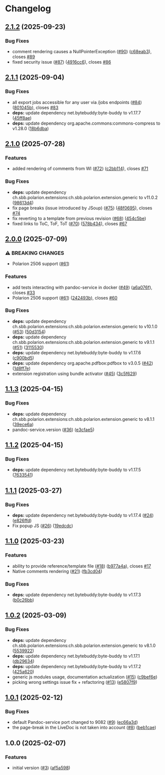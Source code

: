 # Changelog

## [2.1.2](https://github.com/SchweizerischeBundesbahnen/ch.sbb.polarion.extension.docx-exporter/compare/v2.1.1...v2.1.2) (2025-09-23)


### Bug Fixes

* comment rendering causes a NullPointerException ([#90](https://github.com/SchweizerischeBundesbahnen/ch.sbb.polarion.extension.docx-exporter/issues/90)) ([c68eab3](https://github.com/SchweizerischeBundesbahnen/ch.sbb.polarion.extension.docx-exporter/commit/c68eab3757bd0beb361532c0f970e88ac3b85d71)), closes [#89](https://github.com/SchweizerischeBundesbahnen/ch.sbb.polarion.extension.docx-exporter/issues/89)
* fixed security issue ([#87](https://github.com/SchweizerischeBundesbahnen/ch.sbb.polarion.extension.docx-exporter/issues/87)) ([4916cc6](https://github.com/SchweizerischeBundesbahnen/ch.sbb.polarion.extension.docx-exporter/commit/4916cc61ec283f43484aef0d29714dafaf4f370f)), closes [#86](https://github.com/SchweizerischeBundesbahnen/ch.sbb.polarion.extension.docx-exporter/issues/86)

## [2.1.1](https://github.com/SchweizerischeBundesbahnen/ch.sbb.polarion.extension.docx-exporter/compare/v2.1.0...v2.1.1) (2025-09-04)


### Bug Fixes

* all export jobs accessible for any user via /jobs endpoints ([#84](https://github.com/SchweizerischeBundesbahnen/ch.sbb.polarion.extension.docx-exporter/issues/84)) ([801045b](https://github.com/SchweizerischeBundesbahnen/ch.sbb.polarion.extension.docx-exporter/commit/801045bc8256735e79b26c1f12c2d4b683cfd3ce)), closes [#83](https://github.com/SchweizerischeBundesbahnen/ch.sbb.polarion.extension.docx-exporter/issues/83)
* **deps:** update dependency net.bytebuddy:byte-buddy to v1.17.7 ([45ff8ae](https://github.com/SchweizerischeBundesbahnen/ch.sbb.polarion.extension.docx-exporter/commit/45ff8ae775127a12fd834f0bff98065dfcf85787))
* **deps:** update dependency org.apache.commons:commons-compress to v1.28.0 ([18b6dba](https://github.com/SchweizerischeBundesbahnen/ch.sbb.polarion.extension.docx-exporter/commit/18b6dbae37fa130535f8e82e5519c4f8d09183a3))

## [2.1.0](https://github.com/SchweizerischeBundesbahnen/ch.sbb.polarion.extension.docx-exporter/compare/v2.0.0...v2.1.0) (2025-07-28)


### Features

* added rendering of comments from WI ([#72](https://github.com/SchweizerischeBundesbahnen/ch.sbb.polarion.extension.docx-exporter/issues/72)) ([c2bb114](https://github.com/SchweizerischeBundesbahnen/ch.sbb.polarion.extension.docx-exporter/commit/c2bb114a1637fc4ac69967356edc8edccd90465b)), closes [#71](https://github.com/SchweizerischeBundesbahnen/ch.sbb.polarion.extension.docx-exporter/issues/71)


### Bug Fixes

* **deps:** update dependency ch.sbb.polarion.extensions:ch.sbb.polarion.extension.generic to v11.0.2 ([98613d4](https://github.com/SchweizerischeBundesbahnen/ch.sbb.polarion.extension.docx-exporter/commit/98613d43939487d3ed7dad7b789df4c56cadb866))
* fix page breaks (issue introduced by JSoup) ([#75](https://github.com/SchweizerischeBundesbahnen/ch.sbb.polarion.extension.docx-exporter/issues/75)) ([48f0695](https://github.com/SchweizerischeBundesbahnen/ch.sbb.polarion.extension.docx-exporter/commit/48f0695d06d0a1be51b5b86e65f4023430c226c5)), closes [#74](https://github.com/SchweizerischeBundesbahnen/ch.sbb.polarion.extension.docx-exporter/issues/74)
* fix reverting to a template from previous revision ([#68](https://github.com/SchweizerischeBundesbahnen/ch.sbb.polarion.extension.docx-exporter/issues/68)) ([454c5be](https://github.com/SchweizerischeBundesbahnen/ch.sbb.polarion.extension.docx-exporter/commit/454c5befdd86be10949d343b1afc94c45e4f3a5d))
* fixed links to ToC, ToF, ToT ([#70](https://github.com/SchweizerischeBundesbahnen/ch.sbb.polarion.extension.docx-exporter/issues/70)) ([578b434](https://github.com/SchweizerischeBundesbahnen/ch.sbb.polarion.extension.docx-exporter/commit/578b434fc11d9f187990ed9c76f0c93f3bbc5200)), closes [#67](https://github.com/SchweizerischeBundesbahnen/ch.sbb.polarion.extension.docx-exporter/issues/67)

## [2.0.0](https://github.com/SchweizerischeBundesbahnen/ch.sbb.polarion.extension.docx-exporter/compare/v1.1.3...v2.0.0) (2025-07-09)


### ⚠ BREAKING CHANGES

* Polarion 2506 support ([#61](https://github.com/SchweizerischeBundesbahnen/ch.sbb.polarion.extension.docx-exporter/issues/61))

### Features

* add tests interacting with pandoc-service in docker ([#49](https://github.com/SchweizerischeBundesbahnen/ch.sbb.polarion.extension.docx-exporter/issues/49)) ([a6a076f](https://github.com/SchweizerischeBundesbahnen/ch.sbb.polarion.extension.docx-exporter/commit/a6a076f258daa3f0ed09aaa9e05eb144e2c702fa)), closes [#33](https://github.com/SchweizerischeBundesbahnen/ch.sbb.polarion.extension.docx-exporter/issues/33)
* Polarion 2506 support ([#61](https://github.com/SchweizerischeBundesbahnen/ch.sbb.polarion.extension.docx-exporter/issues/61)) ([242493b](https://github.com/SchweizerischeBundesbahnen/ch.sbb.polarion.extension.docx-exporter/commit/242493b1e3e9b1b5a94e00a4a3ceb7dad0f77fb4)), closes [#60](https://github.com/SchweizerischeBundesbahnen/ch.sbb.polarion.extension.docx-exporter/issues/60)


### Bug Fixes

* **deps:** update dependency ch.sbb.polarion.extensions:ch.sbb.polarion.extension.generic to v10.1.0 ([#53](https://github.com/SchweizerischeBundesbahnen/ch.sbb.polarion.extension.docx-exporter/issues/53)) ([50d3154](https://github.com/SchweizerischeBundesbahnen/ch.sbb.polarion.extension.docx-exporter/commit/50d31540985036951b386d502fc0b885ddaca8f9))
* **deps:** update dependency ch.sbb.polarion.extensions:ch.sbb.polarion.extension.generic to v9.1.1 ([#51](https://github.com/SchweizerischeBundesbahnen/ch.sbb.polarion.extension.docx-exporter/issues/51)) ([3115530](https://github.com/SchweizerischeBundesbahnen/ch.sbb.polarion.extension.docx-exporter/commit/311553041b9f5688e60d7875abbaf00596ce2be1))
* **deps:** update dependency net.bytebuddy:byte-buddy to v1.17.6 ([c900bd5](https://github.com/SchweizerischeBundesbahnen/ch.sbb.polarion.extension.docx-exporter/commit/c900bd5e5ec605e48bf171dd80ef3a5c62cd2005))
* **deps:** update dependency org.apache.pdfbox:pdfbox to v3.0.5 ([#42](https://github.com/SchweizerischeBundesbahnen/ch.sbb.polarion.extension.docx-exporter/issues/42)) ([1d8ff7e](https://github.com/SchweizerischeBundesbahnen/ch.sbb.polarion.extension.docx-exporter/commit/1d8ff7ed8b85c93e3909c5e69a8eba915828453b))
* extension registration using bundle activator ([#45](https://github.com/SchweizerischeBundesbahnen/ch.sbb.polarion.extension.docx-exporter/issues/45)) ([3c5f629](https://github.com/SchweizerischeBundesbahnen/ch.sbb.polarion.extension.docx-exporter/commit/3c5f629f3e3fea2a60045e7f5d3eb56e284731aa))

## [1.1.3](https://github.com/SchweizerischeBundesbahnen/ch.sbb.polarion.extension.docx-exporter/compare/v1.1.2...v1.1.3) (2025-04-15)


### Bug Fixes

* **deps:** update dependency ch.sbb.polarion.extensions:ch.sbb.polarion.extension.generic to v8.1.1 ([39ece6a](https://github.com/SchweizerischeBundesbahnen/ch.sbb.polarion.extension.docx-exporter/commit/39ece6a05a44e6890d751692acc05a7de1c1391b))
* pandoc-service.version ([#36](https://github.com/SchweizerischeBundesbahnen/ch.sbb.polarion.extension.docx-exporter/issues/36)) ([e3cfae5](https://github.com/SchweizerischeBundesbahnen/ch.sbb.polarion.extension.docx-exporter/commit/e3cfae5e57ae795b44e94bdaf6a564e2b03349b1))

## [1.1.2](https://github.com/SchweizerischeBundesbahnen/ch.sbb.polarion.extension.docx-exporter/compare/v1.1.1...v1.1.2) (2025-04-15)


### Bug Fixes

* **deps:** update dependency net.bytebuddy:byte-buddy to v1.17.5 ([7633541](https://github.com/SchweizerischeBundesbahnen/ch.sbb.polarion.extension.docx-exporter/commit/7633541b4af58f053f541820c3a028239f8887bb))

## [1.1.1](https://github.com/SchweizerischeBundesbahnen/ch.sbb.polarion.extension.docx-exporter/compare/v1.1.0...v1.1.1) (2025-03-27)


### Bug Fixes

* **deps:** update dependency net.bytebuddy:byte-buddy to v1.17.4 ([#24](https://github.com/SchweizerischeBundesbahnen/ch.sbb.polarion.extension.docx-exporter/issues/24)) ([e826ffd](https://github.com/SchweizerischeBundesbahnen/ch.sbb.polarion.extension.docx-exporter/commit/e826ffd2044ff81e109dcf1006c55cd9ffa65e59))
* Fix popup JS ([#26](https://github.com/SchweizerischeBundesbahnen/ch.sbb.polarion.extension.docx-exporter/issues/26)) ([19edcdc](https://github.com/SchweizerischeBundesbahnen/ch.sbb.polarion.extension.docx-exporter/commit/19edcdce6eda01c47824abec8728d2e61b27c7a7))

## [1.1.0](https://github.com/SchweizerischeBundesbahnen/ch.sbb.polarion.extension.docx-exporter/compare/v1.0.2...v1.1.0) (2025-03-23)


### Features

* ability to provide reference/template file ([#18](https://github.com/SchweizerischeBundesbahnen/ch.sbb.polarion.extension.docx-exporter/issues/18)) ([b977a4a](https://github.com/SchweizerischeBundesbahnen/ch.sbb.polarion.extension.docx-exporter/commit/b977a4aa6e3fd062386587fa1cf8f0fbc543bc7d)), closes [#17](https://github.com/SchweizerischeBundesbahnen/ch.sbb.polarion.extension.docx-exporter/issues/17)
* Native comments rendering ([#21](https://github.com/SchweizerischeBundesbahnen/ch.sbb.polarion.extension.docx-exporter/issues/21)) ([fb3cd04](https://github.com/SchweizerischeBundesbahnen/ch.sbb.polarion.extension.docx-exporter/commit/fb3cd04ec002005e7cec9c369f86ca52d4dfcda2))


### Bug Fixes

* **deps:** update dependency net.bytebuddy:byte-buddy to v1.17.3 ([b0c26bb](https://github.com/SchweizerischeBundesbahnen/ch.sbb.polarion.extension.docx-exporter/commit/b0c26bbe2cf71b0dff189856b22e8e4df049154d))

## [1.0.2](https://github.com/SchweizerischeBundesbahnen/ch.sbb.polarion.extension.docx-exporter/compare/v1.0.1...v1.0.2) (2025-03-09)


### Bug Fixes

* **deps:** update dependency ch.sbb.polarion.extensions:ch.sbb.polarion.extension.generic to v8.1.0 ([5539922](https://github.com/SchweizerischeBundesbahnen/ch.sbb.polarion.extension.docx-exporter/commit/55399220a02a9f12577e055a0e9caf7aceb0bc2d))
* **deps:** update dependency net.bytebuddy:byte-buddy to v1.17.1 ([db29634](https://github.com/SchweizerischeBundesbahnen/ch.sbb.polarion.extension.docx-exporter/commit/db29634d73805337a530d79b7ce8ea21029bce3b))
* **deps:** update dependency net.bytebuddy:byte-buddy to v1.17.2 ([425a620](https://github.com/SchweizerischeBundesbahnen/ch.sbb.polarion.extension.docx-exporter/commit/425a620943201b581efda0b9c28915c36b2cbcd8))
* generic js modules usage, documentation actualization ([#15](https://github.com/SchweizerischeBundesbahnen/ch.sbb.polarion.extension.docx-exporter/issues/15)) ([c9bef6e](https://github.com/SchweizerischeBundesbahnen/ch.sbb.polarion.extension.docx-exporter/commit/c9bef6e4a36e23ecefacae6a7804e3dca7003531))
* picking wrong settings issue fix + refactoring ([#13](https://github.com/SchweizerischeBundesbahnen/ch.sbb.polarion.extension.docx-exporter/issues/13)) ([e5807f9](https://github.com/SchweizerischeBundesbahnen/ch.sbb.polarion.extension.docx-exporter/commit/e5807f95bcb706821cd0d81c0709eb96d1500a6a))

## [1.0.1](https://github.com/SchweizerischeBundesbahnen/ch.sbb.polarion.extension.docx-exporter/compare/v1.0.0...v1.0.1) (2025-02-12)


### Bug Fixes

* default Pandoc-service port changed to 9082 ([#9](https://github.com/SchweizerischeBundesbahnen/ch.sbb.polarion.extension.docx-exporter/issues/9)) ([ec66a3d](https://github.com/SchweizerischeBundesbahnen/ch.sbb.polarion.extension.docx-exporter/commit/ec66a3dc7513ac58820663325308ce4f0d12e47a))
* the page-break in the LiveDoc is not taken into account ([#8](https://github.com/SchweizerischeBundesbahnen/ch.sbb.polarion.extension.docx-exporter/issues/8)) ([beb1cae](https://github.com/SchweizerischeBundesbahnen/ch.sbb.polarion.extension.docx-exporter/commit/beb1cae671ce3d0950d48d7979a5025318cbb37f))

## 1.0.0 (2025-02-07)


### Features

* initial version ([#3](https://github.com/SchweizerischeBundesbahnen/ch.sbb.polarion.extension.docx-exporter/issues/3)) ([af5a598](https://github.com/SchweizerischeBundesbahnen/ch.sbb.polarion.extension.docx-exporter/commit/af5a598be16e4b492d810263eaaf1b36a717fd37))
